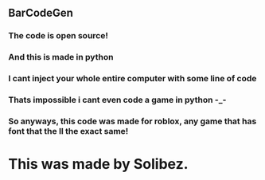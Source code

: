 ## BarCodeGen
### The code is open source!
### And this is made in python
### I cant inject your whole entire computer with some line of code
### Thats impossible i cant even code a game in python -_-
### So anyways, this code was made for roblox, any game that has font that the Il the exact same!
# This was made by Solibez.
